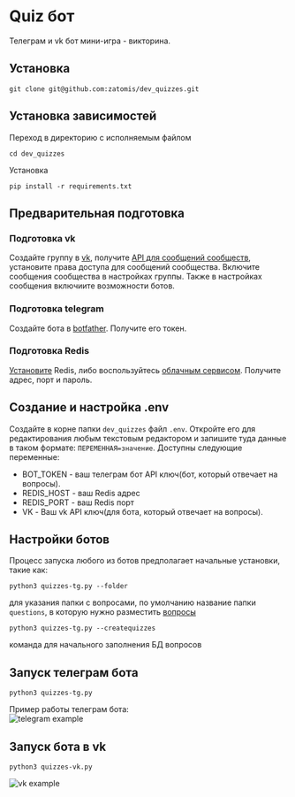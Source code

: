 # Quiz бот

Телеграм и vk бот мини-игра - викторина.

## Установка

```commandline
git clone git@github.com:zatomis/dev_quizzes.git
```

## Установка зависимостей
Переход в директорию с исполняемым файлом

```commandline
cd dev_quizzes
```

Установка
```commandline
pip install -r requirements.txt
```

## Предварительная подготовка

### Подготовка vk

Создайте группу в [vk](vk.com), получите [API для сообщений сообществ](https://dev.vk.com/ru/api/community-messages/getting-started?ref=old_portal), установите права доступа для сообщений 
сообщества. Включите сообщения сообщества в настройках группы. Также в настройках сообщения включиите возможности ботов.  

### Подготовка telegram

Создайте бота в [botfather](https://t.me/BotFather). Получите его токен.

### Подготовка Redis
[Установите](https://timeweb.cloud/tutorials/redis/ustanovka-i-nastrojka-redis-dlya-raznyh-os) Redis, 
либо воспользуйтесь [облачным сервисом](https://redis.com). Получите адрес, порт и пароль.

## Создание и настройка .env

Создайте в корне папки `dev_quizzes` файл `.env`. Откройте его для редактирования любым текстовым редактором
и запишите туда данные в таком формате: `ПЕРЕМЕННАЯ=значение`.
Доступны следующие переменные:
- BOT_TOKEN - ваш телеграм бот API ключ(бот, который отвечает на вопросы).
- REDIS_HOST - ваш Redis адрес
- REDIS_PORT - ваш Redis порт 
- VK - Ваш vk API ключ(для бота, который отвечает на вопросы).

## Настройки ботов
Процесс запуска любого из ботов предполагает начальные установки, такие как:
```commandline
python3 quizzes-tg.py --folder
```
для указания папки с вопросами, по умолчанию название папки `questions`, в которую нужно разместить [вопросы](https://dvmn.org/media/modules_dist/quiz-questions.zip)

```commandline
python3 quizzes-tg.py --createquizzes
```
команда для начального заполнения БД вопросов 


## Запуск телеграм бота

```commandline
python3 quizzes-tg.py 
```

Пример работы телеграм бота:  
![telegram example](https://dvmn.org/filer/canonical/1569215494/324/)


## Запуск бота в vk

```commandline
python3 quizzes-vk.py
```

![vk example](https://dvmn.org/filer/canonical/1569215498/325/)
